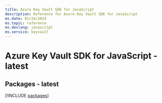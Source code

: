 ```yaml
---
title: Azure Key Vault SDK for JavaScript
description: Reference for Azure Key Vault SDK for JavaScript
ms.date: 01/24/2024
ms.topic: reference
ms.devlang: javascript
ms.service: keyvault
---
```

# Azure Key Vault SDK for JavaScript - latest
## Packages - latest
[!INCLUDE [packages](key-vault-index.md)]